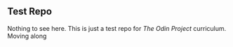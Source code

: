 ## Test Repo
Nothing to see here. This is just a test repo for *The Odin Project* curriculum.
Moving along
